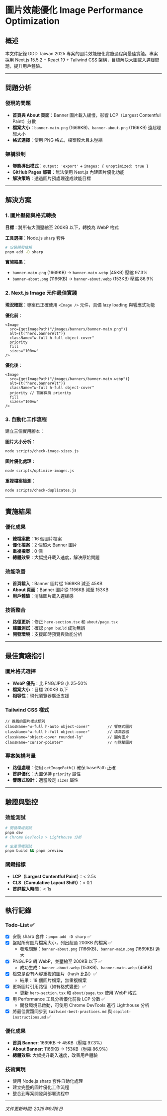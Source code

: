 # 圖片效能優化 Image Performance Optimization

## 概述

本文件記錄 DDD Taiwan 2025 專案的圖片效能優化實施過程與最佳實踐。專案採用 Next.js 15.5.2 + React 19 + Tailwind CSS 架構，目標解決大圖載入遲緩問題，提升用戶體驗。

---

## 問題分析

### 發現的問題
- **首頁與 About 頁面**：Banner 圖片載入緩慢，影響 LCP（Largest Contentful Paint）分數
- **檔案大小**：`banner-main.png` (1669KB)、`banner-about.png` (1166KB) 遠超理想大小
- **格式選擇**：使用 PNG 格式，檔案較大且未壓縮

### 架構限制
- **靜態導出模式**：`output: 'export'` + `images: { unoptimized: true }`
- **GitHub Pages 部署**：無法使用 Next.js 內建圖片優化功能
- **解決策略**：透過圖片預處理達成效能目標

---

## 解決方案

### 1. 圖片壓縮與格式轉換
**目標**：將所有大圖壓縮至 200KB 以下，轉換為 WebP 格式

**工具選擇**：Node.js `sharp` 套件
```bash
# 安裝開發依賴
pnpm add -D sharp
```

**實施結果**：
- `banner-main.png` (1669KB) → `banner-main.webp` (45KB) 壓縮 97.3%
- `banner-about.png` (1166KB) → `banner-about.webp` (153KB) 壓縮 86.9%

### 2. Next.js Image 元件最佳實踐
**現況確認**：專案已正確使用 `<Image />` 元件，具備 lazy loading 與響應式功能

**優化前**：
```tsx
<Image
  src={getImagePath("/images/banners/banner-main.png")}
  alt={t("hero.bannerAlt")}
  className="w-full h-full object-cover"
  priority
  fill
  sizes="100vw"
/>
```

**優化後**：
```tsx
<Image
  src={getImagePath("/images/banners/banner-main.webp")}
  alt={t("hero.bannerAlt")}
  className="w-full h-full object-cover"
  priority // 首屏保持 priority
  fill
  sizes="100vw"
/>
```

### 3. 自動化工作流程
建立三個實用腳本：

**圖片大小分析**：
```bash
node scripts/check-image-sizes.js
```

**圖片優化處理**：
```bash
node scripts/optimize-images.js
```

**重複檔案檢測**：
```bash
node scripts/check-duplicates.js
```

---

## 實施結果

### 優化成果
- **總檔案數**：16 個圖片檔案
- **優化檔案**：2 個超大 Banner 圖片
- **重複檔案**：0 個
- **總體效果**：大幅提升載入速度，解決原始問題

### 效能改善
- **首頁載入**：Banner 圖片從 1669KB 減至 45KB
- **About 頁面**：Banner 圖片從 1166KB 減至 153KB
- **用戶體驗**：消除圖片載入遲緩感

### 技術整合
- **路徑更新**：修正 `hero-section.tsx` 和 `about/page.tsx`
- **建置測試**：確認 `pnpm build` 成功無誤
- **開發環境**：支援即時預覽與效能分析

---

## 最佳實踐指引

### 圖片格式選擇
- **WebP 優先**：比 PNG/JPG 小 25-50%
- **檔案大小**：目標 200KB 以下
- **相容性**：現代瀏覽器廣泛支援

### Tailwind CSS 樣式
```tsx
// 推薦的圖片樣式類別
className="w-full h-auto object-cover"        // 響應式圖片
className="w-full h-full object-cover"        // 填滿容器
className="object-cover rounded-lg"           // 圓角圖片
className="cursor-pointer"                    // 可點擊圖片
```

### 專案架構考量
- **路徑處理**：使用 `getImagePath()` 確保 basePath 正確
- **首屏優化**：大圖保持 `priority` 屬性
- **響應式設計**：適當設定 `sizes` 屬性

---

## 驗證與監控

### 效能測試
```bash
# 開發環境測試
pnpm dev
# Chrome DevTools > Lighthouse 分析

# 生產環境測試
pnpm build && pnpm preview
```

### 關鍵指標
- **LCP（Largest Contentful Paint）**：< 2.5s
- **CLS（Cumulative Layout Shift）**：< 0.1
- **首屏載入時間**：< 1s

---

## 執行記錄

### Todo-List ✅

- [x] 安裝 sharp 套件：`pnpm add -D sharp` ✅
- [x] 盤點所有圖片檔案大小，列出超過 200KB 的檔案 ✅
  - 發現問題：`banner-about.png` (1166KB)、`banner-main.png` (1669KB) 過大
- [x] PNG/JPG 轉 WebP，並壓縮至 200KB 以下 ✅
  - 成功生成：`banner-about.webp` (153KB)、`banner-main.webp` (45KB)
- [x] 檢查是否有內容重複的圖片（hash 比對）✅
  - 結果：18 個圖片檔案，無重複檔案
- [x] 更新圖片引用路徑（如有格式變更）✅
  - 更新 `hero-section.tsx` 和 `about/page.tsx` 使用 WebP 格式
- [x] 用 Performance 工具分析優化前後 LCP 分數 ✅
  - 開發環境已啟動，可使用 Chrome DevTools 進行 Lighthouse 分析
- [x] 將最佳實踐同步到 `tailwind-best-practices.md` 與 `copilot-instructions.md` ✅

### 優化成果
- **首頁 Banner**: 1669KB → 45KB（壓縮 97.3%）
- **About Banner**: 1166KB → 153KB（壓縮 86.9%）
- **總體效果**: 大幅提升載入速度，改善用戶體驗

### 技術實現
- 使用 Node.js sharp 套件自動化處理
- 建立完整的圖片優化工作流程
- 整合到專案開發與部署流程中

---

*文件更新時間: 2025年9月8日*
